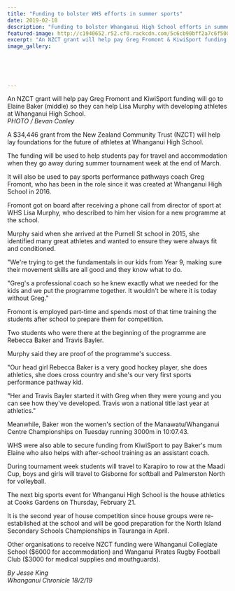```yaml
---
title: "Funding to bolster WHS efforts in summer sports"
date: 2019-02-18
description: "Funding to bolster Whanganui High School efforts in summer sports tournament and to help form foundations for the future..."
featured-image: http://c1940652.r52.cf0.rackcdn.com/5c6cb90bff2a7c6f500003a9/Funding-for-Athletics-Chron-18.2.19.jpg
excerpt: "An NZCT grant will help pay Greg Fromont & KiwiSport funding will go to Elaine Baker (middle) so they can help Lisa Murphy with developing athletes at Whanganui High School."
image_gallery:
    
    
    
    
    
---
```


<p><span>An NZCT grant will help pay Greg Fromont and KiwiSport funding will go to Elaine Baker (middle) so they can help Lisa Murphy with developing athletes at Whanganui High School. <br /><em>PHOTO / Bevan Conley</em></span></p>
<p class="element element-paragraph">A $34,446 grant from the New Zealand Community Trust (NZCT) will help lay foundations for the future of athletes at Whanganui High School.</p>
<p class="element element-paragraph">The funding will be used to help students pay for travel and accommodation when they go away during summer tournament week at the end of March.</p>
<p class="element element-paragraph">It will also be used to pay sports performance pathways coach Greg Fromont, who has been in the role since it was created at Whanganui High School in 2016.</p>
<p class="element element-paragraph">Fromont got on board after receiving a phone call from director of sport at WHS Lisa Murphy, who described to him her vision for a new programme at the school.</p>
<p class="element element-paragraph">Murphy said when she arrived at the Purnell St school in 2015, she identified many great athletes and wanted to ensure they were always fit and conditioned.</p>
<p class="element element-paragraph">"We're trying to get the fundamentals in our kids from Year 9, making sure their movement skills are all good and they know what to do.</p>
<p class="element element-paragraph">"Greg's a professional coach so he knew exactly what we needed for the kids and we put the programme together. It wouldn't be where it is today without Greg."</p>
<p class="element element-paragraph">Fromont is employed part-time and spends most of that time training the students after school to prepare them for competition.</p>
<p class="element element-paragraph">Two students who were there at the beginning of the programme are Rebecca Baker and Travis Bayler.</p>
<p class="element element-paragraph">Murphy said they are proof of the programme's success.</p>
<p class="element element-paragraph">"Our head girl Rebecca Baker is a very good hockey player, she does athletics, she does cross country and she's our very first sports performance pathway kid.</p>
<p class="element element-paragraph">"Her and Travis Bayler started it with Greg when they were young and you can see how they've developed. Travis won a national title last year at athletics."</p>
<p class="element element-paragraph">Meanwhile, Baker won the women's section of the Manawatu/Whanganui Centre Championships on Tuesday running 3000m in 10:07.43.</p>
<p class="element element-paragraph">WHS were also able to secure funding from KiwiSport to pay Baker's mum Elaine who also helps with after-school training as an assistant coach.</p>
<p class="element element-paragraph">During tournament week students will travel to Karapiro to row at the Maadi Cup, boys and girls will travel to Gisborne for softball and Palmerston North for volleyball.</p>
<p class="element element-paragraph">The next big sports event for Whanganui High School is the house athletics at Cooks Gardens on Thursday, February 21.</p>
<p class="element element-paragraph">It is the second year of house competition since house groups were re-established at the school and will be good preparation for the North Island Secondary Schools Championships in Tauranga in April.</p>
<p class="element element-paragraph">Other organisations to receive NZCT funding were Whanganui Collegiate School ($6000 for accommodation) and Wanganui Pirates Rugby Football Club ($3000 for medical supplies and mouthguards).</p>
<p class="element element-paragraph"><em>By Jesse King</em><br /><em>Whanganui Chronicle 18/2/19</em></p>

